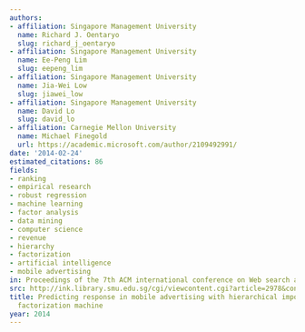 ```yaml
---
authors:
- affiliation: Singapore Management University
  name: Richard J. Oentaryo
  slug: richard_j_oentaryo
- affiliation: Singapore Management University
  name: Ee-Peng Lim
  slug: eepeng_lim
- affiliation: Singapore Management University
  name: Jia-Wei Low
  slug: jiawei_low
- affiliation: Singapore Management University
  name: David Lo
  slug: david_lo
- affiliation: Carnegie Mellon University
  name: Michael Finegold
  url: https://academic.microsoft.com/author/2109492991/
date: '2014-02-24'
estimated_citations: 86
fields:
- ranking
- empirical research
- robust regression
- machine learning
- factor analysis
- data mining
- computer science
- revenue
- hierarchy
- factorization
- artificial intelligence
- mobile advertising
in: Proceedings of the 7th ACM international conference on Web search and data mining
src: http://ink.library.smu.edu.sg/cgi/viewcontent.cgi?article=2978&context=sis_research
title: Predicting response in mobile advertising with hierarchical importance-aware
  factorization machine
year: 2014
---
```

